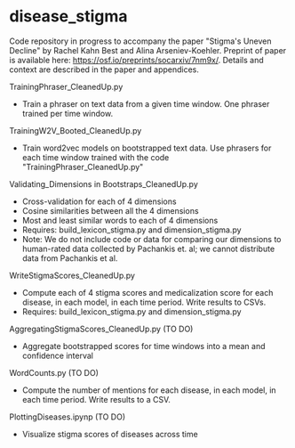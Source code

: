 # disease_stigma
Code repository in progress to accompany the paper "Stigma's Uneven Decline" by Rachel Kahn Best and Alina Arseniev-Koehler. Preprint of paper is available here: https://osf.io/preprints/socarxiv/7nm9x/. Details and context are described in the paper and appendices. 

TrainingPhraser_CleanedUp.py
* Train a phraser on text data from a given time window. One phraser trained per time window. 

TrainingW2V_Booted_CleanedUp.py
* Train word2vec models on bootstrapped text data. Use phrasers for each time window trained with the code "TrainingPhraser_CleanedUp.py"

Validating_Dimensions in Bootstraps_CleanedUp.py
* Cross-validation for each of 4 dimensions
* Cosine similarities between all the 4 dimensions
* Most and least similar words to each of 4 dimensions
* Requires: build_lexicon_stigma.py and dimension_stigma.py
* Note: We do not include code or data for comparing our dimensions to human-rated data collected by Pachankis et. al; we cannot distribute data from Pachankis et al.  

WriteStigmaScores_CleanedUp.py
* Compute each of 4 stigma scores and medicalization score for each disease, in each model, in each time period. Write results to CSVs.
* Requires: build_lexicon_stigma.py and dimension_stigma.py

AggregatingStigmaScores_CleanedUp.py (TO DO)
* Aggregate bootstrapped scores for time windows into a mean and confidence interval 

WordCounts.py (TO DO)
* Compute the number of mentions for each disease, in each model, in each time period. Write results to a CSV.

PlottingDiseases.ipynp (TO DO)
* Visualize stigma scores of diseases across time
